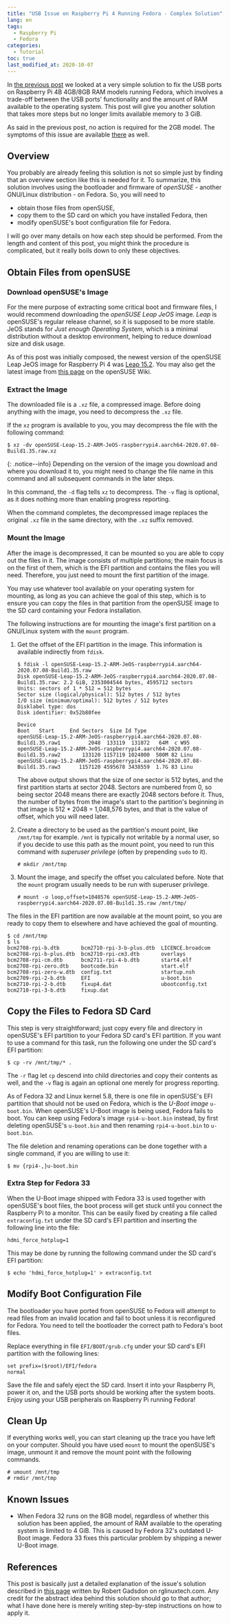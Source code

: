 ```yaml
---
title: "USB Issue on Raspberry Pi 4 Running Fedora - Complex Solution"
lang: en
tags:
  - Raspberry Pi
  - Fedora
categories:
  - Tutorial
toc: true
last_modified_at: 2020-10-07
---
```


In [the previous post](/2020/09/20/raspi4-fedora-usb-simple.html) we looked at
a very simple solution to fix the USB ports on Raspberry Pi 4B 4GB/8GB RAM
models running Fedora, which involves a trade-off between the USB ports'
functionality and the amount of RAM available to the operating system. This
post will give you another solution that takes more steps but no longer limits
available memory to 3 GiB.

As said in the previous post, no action is required for the 2GB model. The
symptoms of this issue are available
[there](/2020/09/20/raspi4-fedora-usb-simple.html#symptoms) as well.

## Overview

You probably are already feeling this solution is not so simple just by finding
that an overview section like this is needed for it. To summarize, this
solution involves using the bootloader and firmware of *openSUSE* - another
GNU/Linux distribution - on Fedora. So, you will need to
- obtain those files from openSUSE,
- copy them to the SD card on which you have installed Fedora, then
- modify openSUSE's boot configuration file for Fedora.

I will go over many details on how each step should be performed. From the
length and content of this post, you might think the procedure is complicated,
but it really boils down to only these objectives.

## Obtain Files from openSUSE

### Download openSUSE's Image

For the mere purpose of extracting some critical boot and firmware files, I
would recommend downloading the *openSUSE Leap JeOS* image. *Leap* is
openSUSE's regular release channel, so it is supposed to be more stable. JeOS
stands for *Just enough Operating System*, which is a minimal distribution
without a desktop environment, helping to reduce download size and disk usage.

As of this post was initially composed, the newest version of the openSUSE Leap
JeOS image for Raspberry Pi 4 was [Leap
15.2](http://download.opensuse.org/ports/aarch64/distribution/leap/15.2/appliances/openSUSE-Leap-15.2-ARM-JeOS-raspberrypi4.aarch64.raw.xz).
You may also get the latest image from [this
page](https://en.opensuse.org/HCL:Raspberry_Pi4) on the openSUSE Wiki.

### Extract the Image

The downloaded file is a `.xz` file, a compressed image. Before doing anything
with the image, you need to decompress the `.xz` file.

If the `xz` program is available to you, you may decompress the file with the
following command:

```console
$ xz -dv openSUSE-Leap-15.2-ARM-JeOS-raspberrypi4.aarch64-2020.07.08-Build1.35.raw.xz
```

{: .notice--info}
Depending on the version of the image you download and where you download it
to, you might need to change the file name in this command and all subsequent
commands in the later steps.

In this command, the `-d` flag tells `xz` to decompress. The `-v` flag is
optional, as it does nothing more than enabling progress reporting.

When the command completes, the decompressed image replaces the original `.xz`
file in the same directory, with the `.xz` suffix removed.

### Mount the Image

After the image is decompressed, it can be mounted so you are able to copy out
the files in it. The image consists of multiple partitions; the main focus is
on the first of them, which is the EFI partition and contains the files you
will need. Therefore, you just need to mount the first partition of the image.

You may use whatever tool available on your operating system for mounting, as
long as you can achieve the goal of this step, which is to ensure you can copy
the files in that partition from the openSUSE image to the SD card containing
your Fedora installation.

The following instructions are for mounting the image's first partition on a
GNU/Linux system with the `mount` program.

1. Get the offset of the EFI partition in the image. This information is
   available indirectly from `fdisk`.

   ```console
   $ fdisk -l openSUSE-Leap-15.2-ARM-JeOS-raspberrypi4.aarch64-2020.07.08-Build1.35.raw
   Disk openSUSE-Leap-15.2-ARM-JeOS-raspberrypi4.aarch64-2020.07.08-Build1.35.raw: 2.2 GiB, 2353004544 bytes, 4595712 sectors
   Units: sectors of 1 * 512 = 512 bytes
   Sector size (logical/physical): 512 bytes / 512 bytes
   I/O size (minimum/optimal): 512 bytes / 512 bytes
   Disklabel type: dos
   Disk identifier: 0x52b80fee

   Device                                                                     Boot   Start     End Sectors  Size Id Type
   openSUSE-Leap-15.2-ARM-JeOS-raspberrypi4.aarch64-2020.07.08-Build1.35.raw1         2048  133119  131072   64M  c W95
   openSUSE-Leap-15.2-ARM-JeOS-raspberrypi4.aarch64-2020.07.08-Build1.35.raw2       133120 1157119 1024000  500M 82 Linu
   openSUSE-Leap-15.2-ARM-JeOS-raspberrypi4.aarch64-2020.07.08-Build1.35.raw3      1157120 4595678 3438559  1.7G 83 Linu
   ```

   The above output shows that the size of one sector is 512 bytes, and the
   first partition starts at sector 2048. Sectors are numbered from 0, so being
   sector 2048 means there are exactly 2048 sectors before it. Thus, the number
   of bytes from the image's start to the partition's beginning in that image
   is 512 * 2048 = 1,048,576 bytes, and that is the value of offset, which you
   will need later.

2. Create a directory to be used as the partition's mount point, like
   `/mnt/tmp` for example. `/mnt` is typically not writable by a normal user,
   so if you decide to use this path as the mount point, you need to run this
   command with *superuser privilege* (often by prepending `sudo` to it).

   ```console
   # mkdir /mnt/tmp
   ```

3. Mount the image, and specify the offset you calculated before. Note that the
   `mount` program usually needs to be run with superuser privilege.

   ```console
   # mount -o loop,offset=1048576 openSUSE-Leap-15.2-ARM-JeOS-raspberrypi4.aarch64-2020.07.08-Build1.35.raw /mnt/tmp/
   ```

The files in the EFI partition are now available at the mount point, so you
are ready to copy them to elsewhere and have achieved the goal of mounting.

```console
$ cd /mnt/tmp
$ ls
bcm2708-rpi-b.dtb       bcm2710-rpi-3-b-plus.dtb  LICENCE.broadcom
bcm2708-rpi-b-plus.dtb  bcm2710-rpi-cm3.dtb       overlays
bcm2708-rpi-cm.dtb      bcm2711-rpi-4-b.dtb       start4.elf
bcm2708-rpi-zero.dtb    bootcode.bin              start.elf
bcm2708-rpi-zero-w.dtb  config.txt                startup.nsh
bcm2709-rpi-2-b.dtb     EFI                       u-boot.bin
bcm2710-rpi-2-b.dtb     fixup4.dat                ubootconfig.txt
bcm2710-rpi-3-b.dtb     fixup.dat
```

## Copy the Files to Fedora SD Card

This step is very straightforward; just copy every file and directory in
openSUSE's EFI partition to your Fedora SD card's EFI partition. If you want
to use a command for this task, run the following one under the SD card's EFI
partition:

```console
$ cp -rv /mnt/tmp/* .
```

The `-r` flag let `cp` descend into child directories and copy their contents
as well, and the `-v` flag is again an optional one merely for progress
reporting.

As of Fedora 32 and Linux kernel 5.8, there is one file in openSUSE's EFI
partition that should not be used on Fedora, which is the *U-Boot image*
`u-boot.bin`. When openSUSE's U-Boot image is being used, Fedora fails to boot.
You can keep using Fedora's image `rpi4-u-boot.bin` instead, by first deleting
openSUSE's `u-boot.bin` and then renaming `rpi4-u-boot.bin` to `u-boot.bin`.

The file deletion and renaming operations can be done together with a single
command, if you are willing to use it:

```console
$ mv {rpi4-,}u-boot.bin
```

### Extra Step for Fedora 33

When the U-Boot image shipped with Fedora 33 is used together with openSUSE's
boot files, the boot process will get stuck until you connect the Raspberry Pi
to a monitor. This can be easily fixed by creating a file called
`extraconfig.txt` under the SD card's EFI partition and inserting the
following line into the file:

```
hdmi_force_hotplug=1
```

This may be done by running the following command under the SD card's EFI
partition:

```console
$ echo 'hdmi_force_hotplug=1' > extraconfig.txt
```

## Modify Boot Configuration File

The bootloader you have ported from openSUSE to Fedora will attempt to read
files from an invalid location and fail to boot unless it is reconfigured for
Fedora. You need to tell the bootloader the correct path to Fedora's boot
files.

Replace everything in file `EFI/BOOT/grub.cfg` under your SD card's EFI
partition with the following lines:

```
set prefix=($root)/EFI/fedora
normal
```

Save the file and safely eject the SD card. Insert it into your Raspberry Pi,
power it on, and the USB ports should be working after the system boots. Enjoy
using your USB peripherals on Raspberry Pi running Fedora!

## Clean Up

If everything works well, you can start cleaning up the trace you have left on
your computer. Should you have used `mount` to mount the openSUSE's image,
unmount it and remove the mount point with the following commands.

```console
# umount /mnt/tmp
# rmdir /mnt/tmp
```

## Known Issues

- When Fedora 32 runs on the 8GB model, regardless of whether this solution has
  been applied, the amount of RAM available to the operating system is limited
  to 4 GiB. This is caused by Fedora 32's outdated U-Boot image. Fedora 33
  fixes this particular problem by shipping a newer U-Boot image.

## References

This post is basically just a detailed explanation of the issue's solution
described in [this page](http://rglinuxtech.com/?p=2768) written by Robert
Gadsdon on rglinuxtech.com. Any credit for the abstract idea behind this
solution should go to that author; what I have done here is merely writing
step-by-step instructions on how to apply it.

